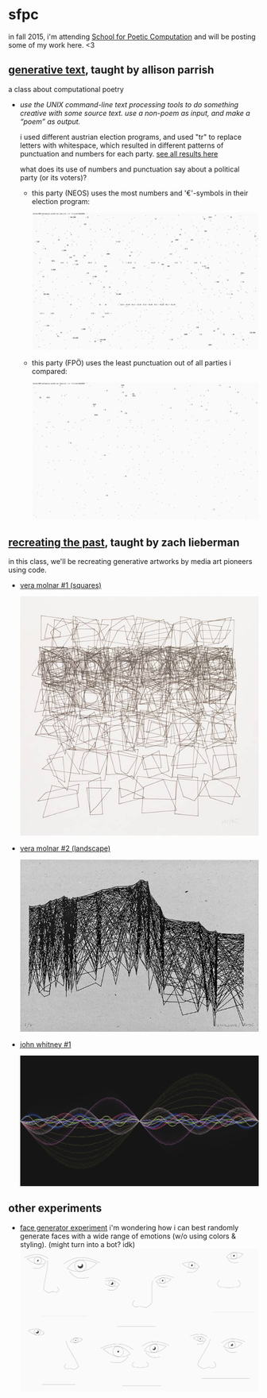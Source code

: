 # sfpc
in fall 2015, i'm attending [School for Poetic Computation](http://sfpc.io) and will be posting some of my work here. &lt;3


## [generative text](/generative_text), taught by allison parrish
a class about computational poetry
* _use the UNIX command-line text processing tools to do something creative with some source text. use a non-poem as input, and make a “poem” as output._

  i used different austrian election programs, and used "tr" to replace letters with whitespace, which resulted in different patterns of punctuation and numbers for each party.
  [see all results here](http://www.sarahhoworka.com/projects/wahlpoesie)

  what does its use of numbers and punctuation say about a political party (or its voters)?
  
  * this party (NEOS) uses the most numbers and '€'-symbols in their election program:
    
    ![neos](/generative_text/neos.png)

  * this party (FPÖ) uses the least punctuation out of all parties i compared:

    ![fpoe](/generative_text/fpoe.png)


## [recreating the past](/recreating_the_past), taught by zach lieberman
in this class, we'll be recreating generative artworks by media art pioneers using code.
* [vera molnar #1 (squares)](/recreating_the_past/vera_squares/sketch.js)
  
  ![vera molnar's original image](/recreating_the_past/vera_squares/vera_squares.png)

* [vera molnar #2 (landscape)](/recreating_the_past/vera_landscape/sketch.js)

  ![vera molnar's original image](/recreating_the_past/vera_landscape/vera_landscape.jpg)

* [john whitney #1](/recreating_the_past/whitney_sine_fuzzy/sketch.js)

  ![whitney sine image](/recreating_the_past/whitney_sine_fuzzy/whitney.jpg)

## other experiments

* [face generator experiment](/other_experiments/face_generator/sketch.js)
  i'm wondering how i can best randomly generate faces with a wide range of emotions (w/o using colors & styling). (might turn into a bot? idk)
  ![faces](/other_experiments/face_generator/faces_draft.png)

